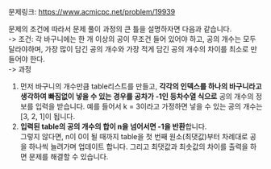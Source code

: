 문제링크: https://www.acmicpc.net/problem/19939

문제의 조건에 따라서 문제 풀이 과정의 큰 틀을 설명하자면 다음과 같습니다.  
-> 조건: 각 바구니에는 한 개 이상의 공이 무조건 들어 있어야 하고, 공의 개수는 모두 달라야하며, 가장 많이 담긴 공의 개수와 가장 적게 담긴 공의 개수의 차이를 최소로 만들어야 한다.  
-> 과정

1. 먼저 바구니의 개수만큼 table리스트를 만들고, **각각의 인덱스를 하나의 바구니라고 생각하여 빠짐없이 넣을 수 있는 경우를 공차가 -1인 등차수열 식으로** 공의 개수의 정보를 입력을 받습니다. 예를 들어서 k = 3이라고 가정하면 넣을 수 있는 공의 개수는 [3, 2, 1]이 됩니다.
2. **입력된 table의 공의 개수의 합이 n을 넘어서면 -1을 반환**합니다.  
   그렇지 않다면, n이 0이 될 때까지 table을 첫 번째 원소(최댓값)부터 차례대로 공을 하나씩 늘려가며 업데이트 합니다. 그리고 최댓값과 최솟값의 차이를 출력을 하면 문제를 해결할 수 있습니다.
